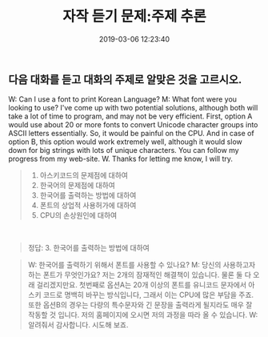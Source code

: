 ﻿---
layout: post
title:  "자작 듣기 문제:주제 추론"
date:   2019-03-06 12:23:40
categories: "자작문제"
permalink: /archivers/ownL1
---

## 다음 대화를 듣고 대화의 주제로 알맞은 것을 고르시오.
    
W: Can I use a font to print Korean Language?  M: What font were you looking to use? I've come up with two potential solutions, although both will take a lot of time to program, and may not be very efficient. First, option A would use about 20 or more fonts to convert Unicode character groups into ASCII letters essentially. So, it would be painful on the CPU. And in case of option B, this option would work extremely well, although it would slow down for big strings with lots of unique characters. You can follow my progress from my web-site.  W. Thanks for letting me know, I will try.
     
> 1. 아스키코드의 문제점에 대하여
> 2. 한국어의 문제점에 대하여
> 3. 한국어를 출력하는 방법에 대하여
> 4. 폰트의 상업적 사용허가에 대하여
> 5. CPU의 손상원인에 대하여

<!--more-->

&nbsp;
        
> 정답: 3. 한국어를 출력하는 방법에 대하여 

> W: 한국어를 출력하기 위해서 폰트를 사용할 수 있나요?  M: 당신의 사용하고자 하는 폰트가 무엇인가요? 저는 2개의 잠재적인 해결책이 있습니다. 물론 둘 다 오래 걸리겠지만요. 첫번째로 옵션A는 20개 이상의 폰트를 유니코드 문자에서 아스키 코드로 명백히 바꾸는 방식입니다, 그래서 이는 CPU에 많은 부담을 주죠. 또한 옵션B의 경우는 다량의 특수문자와 긴 문장을 출력라게 될지라도 매우 잘 작동할 것 입니다. 저의 홈페이지에 오시면 저의 과정을 따라 올 수 있습니다.  W: 알려줘서 감사합니다. 시도해 보죠.

